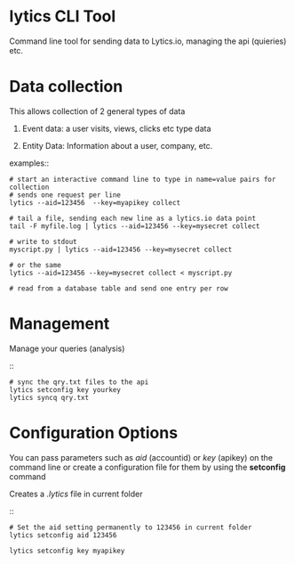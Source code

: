 lytics CLI Tool
==================

Command line tool for sending data to Lytics.io, managing the api (quieries) etc.

Data collection
=======================
This allows collection of 2 general types of data

1.  Event data:  a user visits, views, clicks etc type data

2.  Entity Data:   Information about a user, company, etc.

examples::
    
    # start an interactive command line to type in name=value pairs for collection
    # sends one request per line
    lytics --aid=123456  --key=myapikey collect

    # tail a file, sending each new line as a lytics.io data point
    tail -F myfile.log | lytics --aid=123456 --key=mysecret collect

    # write to stdout
    myscript.py | lytics --aid=123456 --key=mysecret collect

    # or the same
    lytics --aid=123456 --key=mysecret collect < myscript.py 

    # read from a database table and send one entry per row

Management
=======================
Manage your queries (analysis)

::
    
    # sync the qry.txt files to the api
    lytics setconfig key yourkey
    lytics syncq qry.txt


Configuration Options
=======================
You can pass parameters such as *aid* (accountid) or *key* (apikey) on the command line or create a configuration file for them by using the **setconfig** command

Creates a *.lytics* file in current folder

::
    
    # Set the aid setting permanently to 123456 in current folder
    lytics setconfig aid 123456

    lytics setconfig key myapikey


